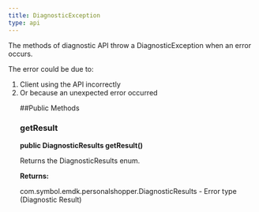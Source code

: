 ```yaml
---
title: DiagnosticException
type: api
---
```



The methods of diagnostic API throw a DiagnosticException when an error
 occurs.

 The error could be due to:
 <ol>
 <li>Client using the API incorrectly
 <li>Or because an unexpected error occurred

##Public Methods

### getResult

**public DiagnosticResults getResult()**

Returns the DiagnosticResults enum.

**Returns:**

com.symbol.emdk.personalshopper.DiagnosticResults - Error type (Diagnostic Result)

